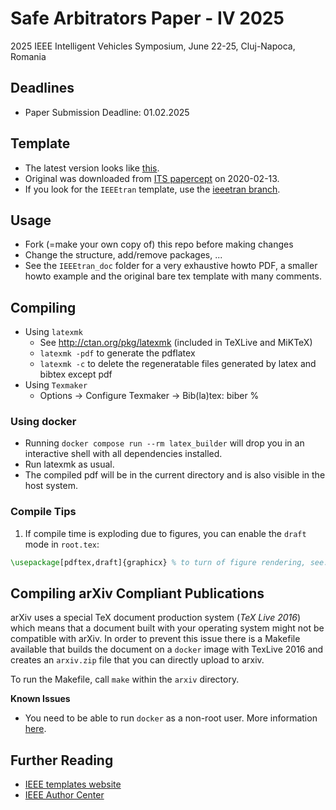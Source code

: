 # Safe Arbitrators Paper - IV 2025

2025 IEEE Intelligent Vehicles Symposium, June 22-25, Cluj-Napoca, Romania

## Deadlines
- Paper Submission Deadline: 01.02.2025

## Template
- The latest version looks like [this](https://gitlab.mrt.kit.edu/MRT/ieee_conference_template_latex/-/jobs/artifacts/master/file/root.pdf?job=compile_pdf).
- Original was downloaded from [ITS papercept](http://its.papercept.net/conferences/support/tex.php) on 2020-02-13.
- If you look for the `IEEEtran` template, use the [ieeetran branch](https://gitlab.mrt.kit.edu/MRT/misc/ieee_conference_template_latex/tree/ieeetran).


## Usage
- Fork (=make your own copy of) this repo before making changes
- Change the structure, add/remove packages, ...
- See the `IEEEtran_doc` folder for a very exhaustive howto PDF, a smaller howto example and the original bare tex template with many comments.


## Compiling
- Using `latexmk`
  - See http://ctan.org/pkg/latexmk (included in TeXLive and MiKTeX)
  - `latexmk -pdf` to generate the pdflatex
  - `latexmk -c` to delete the regeneratable files generated by latex and bibtex except pdf
- Using `Texmaker`
  - Options -> Configure Texmaker -> Bib(la)tex: biber %

### Using docker
- Running `docker compose run --rm latex_builder` will drop you in an interactive shell with all dependencies installed.
- Run latexmk as usual.
- The compiled pdf will be in the current directory and is also visible in the host system.

### Compile Tips
1. If compile time is exploding due to figures, you can enable the `draft` mode in `root.tex`: 
```latex
\usepackage[pdftex,draft]{graphicx} % to turn of figure rendering, see: https://tex.stackexchange.com/questions/51893/turning-off-and-on-images-in-figures
```


## Compiling arXiv Compliant Publications
arXiv uses a special TeX document production system (_TeX Live 2016_) which means that a document built with your operating system might not be compatible with arXiv.
In order to prevent this issue there is a Makefile available that builds the document on a `docker` image with TexLive 2016 and creates an `arxiv.zip` file that you can directly upload to arxiv.

To run the Makefile, call `make` within the `arxiv` directory.

**Known Issues**
- You need to be able to run `docker` as a non-root user.
More information [here](https://docs.docker.com/install/linux/linux-postinstall/#manage-docker-as-a-non-root-user).


## Further Reading
- [IEEE templates website](https://www.ieee.org/conferences/publishing/templates.html)
- [IEEE Author Center](https://ieeeauthorcenter.ieee.org/)
